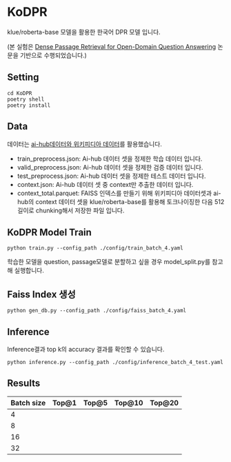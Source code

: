 # KoDPR
klue/roberta-base 모델을 활용한 한국어 DPR 모델 입니다.

(본 실험은 [Dense Passage Retrieval for Open-Domain Question Answering](https://arxiv.org/abs/2004.04906) 논문을 기반으로 수행되었습니다.)

## Setting
```
cd KoDPR
poetry shell
poetry install
```


## Data
데이터는 [ai-hub데이터와 위키피디아 데이터](https://drive.google.com/drive/folders/1Vs4pTehFCmPNgak3MxhRHbyuIGN-hCSx?usp=sharing)를 활용했습니다. 

- train_preprocess.json: Ai-hub 데이터 셋을 정제한 학습 데이터 입니다.
- valid_preprocess.json: Ai-hub 데이터 셋을 정제한 검증 데이터 입니다.
- test_preprocess.json: Ai-hub 데이터 셋을 정제한 테스트 데이터 입니다.
- context.json: Ai-hub 데이터 셋 중 context만 추출한 데이터 입니다.
- context_total.parquet: FAISS 인덱스를 만들기 위해 위키피디아 데이터셋과 ai-hub의 context 데이터 셋을 klue/roberta-base를 활용해 토크나이징한 다음 512 길이로 chunking해서 저장한 파일 입니다.


## KoDPR Model Train
```
python train.py --config_path ./config/train_batch_4.yaml
```

학습한 모델을 question, passage모델로 분할하고 싶을 경우 model_split.py를 참고해 실행합니다.


## Faiss Index 생성
```
python gen_db.py --config_path ./config/faiss_batch_4.yaml
```

## Inference
Inference결과 top k의 accuracy 결과를 확인할 수 있습니다.

```
python inference.py --config_path ./config/inference_batch_4_test.yaml
```

## Results
| Batch size  | Top@1 | Top@5 | Top@10 | Top@20 |
|----|-------|-------|--------|--------|
| 4  |       |       |        |        |
| 8  |       |       |        |        |
| 16 |       |       |        |        |
| 32 |       |       |        |        |



